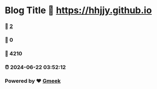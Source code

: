 # Blog Title :link: https://hhjjy.github.io 
### :page_facing_up: [2](https://hhjjy.github.io/tag.html) 
### :speech_balloon: 0 
### :hibiscus: 4210 
### :alarm_clock: 2024-06-22 03:52:12 
### Powered by :heart: [Gmeek](https://github.com/Meekdai/Gmeek)
